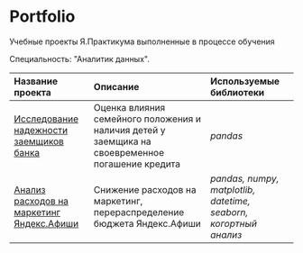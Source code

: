 # Portfolio
Учебные проекты Я.Практикума выполненные в процессе обучения <br>

Специальность: "Аналитик данных".

| Название проекта | Описание | Используемые библиотеки | 
| :---------------------- | :---------------------- | :---------------------- |
| [Исследование надежности заемщиков банка](https://github.com/Bambr68/Portfolio/tree/main/01-creditors) |Оценка влияния семейного положения и наличия детей у заемщика на своевременное погашение кредита | *pandas* |
| [Анализ расходов на маркетинг Яндекс.Афиши](https://github.com/Bambr68/Portfolio/tree/main/06_LTV_cohorts) |Снижение расходов на маркетинг, перераспределение бюджета Яндекс.Афиши | *pandas, numpy, matplotlib, datetime, seaborn, когортный анализ* |
